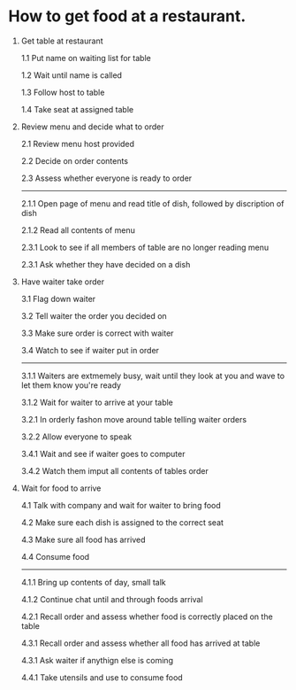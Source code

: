 # How to get food at a restaurant. 

1. Get table at restaurant 

	1.1	Put name on waiting list for table

	1.2 Wait until name is called

	1.3 Follow host to table

	1.4 Take seat at assigned table

2. Review menu and decide what to order

	2.1 Review menu host provided 

	2.2 Decide on order contents

	2.3 Assess whether everyone is ready to order

	---

	2.1.1 Open page of menu and read title of dish, followed by discription of dish

	2.1.2 Read all contents of menu

	2.3.1 Look to see if all members of table are no longer reading menu

	2.3.1 Ask whether they have decided on a dish

3. Have waiter take order

	3.1 Flag down waiter 

	3.2 Tell waiter the order you decided on

	3.3 Make sure order is correct with waiter

	3.4 Watch to see if waiter put in order

	---

	3.1.1 Waiters are extmemely busy, wait until they look at you and wave to let them know you're ready

	3.1.2 Wait for waiter to arrive at your table

	3.2.1 In orderly fashon move around table telling waiter orders

	3.2.2 Allow everyone to speak

	3.4.1 Wait and see if waiter goes to computer

	3.4.2 Watch them imput all contents of tables order

4. Wait for food to arrive

	4.1 Talk with company and wait for waiter to bring food

	4.2 Make sure each dish is assigned to the correct seat

	4.3 Make sure all food has arrived

	4.4 Consume food

	---

	4.1.1 Bring up contents of day, small talk

	4.1.2 Continue chat until and through foods arrival

	4.2.1 Recall order and assess whether food is correctly placed on the table

	4.3.1 Recall order and assess whether all food has arrived at table
	
	4.3.1 Ask waiter if anythign else is coming

	4.4.1 Take utensils and use to consume food